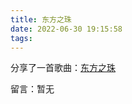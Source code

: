 ```yaml
---
title: 东方之珠
date: 2022-06-30 19:15:58
tags:
---
```


分享了一首歌曲：[东方之珠](https://music.163.com/song?id=1959134563&userid=1920499565)

留言：暂无